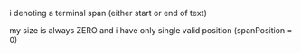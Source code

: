i denoting a terminal span(either start or end of text)my size is always ZEROand i have only single valid position (spanPosition = 0)